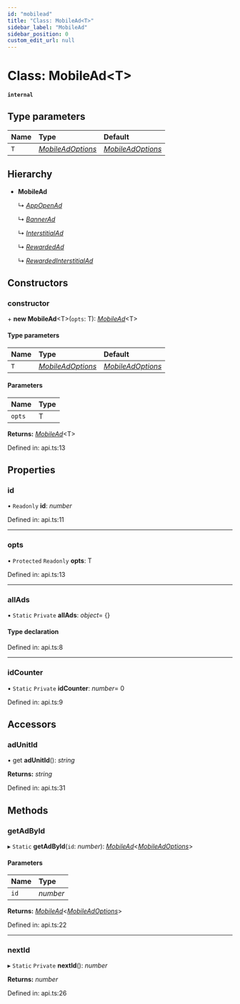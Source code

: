 ```yaml
---
id: "mobilead"
title: "Class: MobileAd<T>"
sidebar_label: "MobileAd"
sidebar_position: 0
custom_edit_url: null
---
```


# Class: MobileAd<T\>

**`internal`**

## Type parameters

| Name | Type | Default |
| :------ | :------ | :------ |
| `T` | [*MobileAdOptions*](../index.md#mobileadoptions) | [*MobileAdOptions*](../index.md#mobileadoptions) |

## Hierarchy

- **MobileAd**

  ↳ [*AppOpenAd*](appopenad.md)

  ↳ [*BannerAd*](bannerad.md)

  ↳ [*InterstitialAd*](interstitialad.md)

  ↳ [*RewardedAd*](rewardedad.md)

  ↳ [*RewardedInterstitialAd*](rewardedinterstitialad.md)

## Constructors

### constructor

\+ **new MobileAd**<T\>(`opts`: T): [*MobileAd*](mobilead.md)<T\>

#### Type parameters

| Name | Type | Default |
| :------ | :------ | :------ |
| `T` | [*MobileAdOptions*](../index.md#mobileadoptions) | [*MobileAdOptions*](../index.md#mobileadoptions) |

#### Parameters

| Name | Type |
| :------ | :------ |
| `opts` | T |

**Returns:** [*MobileAd*](mobilead.md)<T\>

Defined in: api.ts:13

## Properties

### id

• `Readonly` **id**: *number*

Defined in: api.ts:11

___

### opts

• `Protected` `Readonly` **opts**: T

Defined in: api.ts:13

___

### allAds

▪ `Static` `Private` **allAds**: *object*= {}

#### Type declaration

Defined in: api.ts:8

___

### idCounter

▪ `Static` `Private` **idCounter**: *number*= 0

Defined in: api.ts:9

## Accessors

### adUnitId

• get **adUnitId**(): *string*

**Returns:** *string*

Defined in: api.ts:31

## Methods

### getAdById

▸ `Static` **getAdById**(`id`: *number*): [*MobileAd*](mobilead.md)<[*MobileAdOptions*](../index.md#mobileadoptions)\>

#### Parameters

| Name | Type |
| :------ | :------ |
| `id` | *number* |

**Returns:** [*MobileAd*](mobilead.md)<[*MobileAdOptions*](../index.md#mobileadoptions)\>

Defined in: api.ts:22

___

### nextId

▸ `Static` `Private` **nextId**(): *number*

**Returns:** *number*

Defined in: api.ts:26
